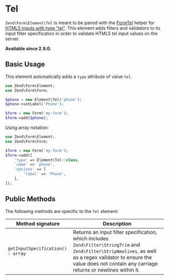 # Tel

`Zend\Form\Element\Tel` is meant to be paired with the
[FormTel](../helper/form-tel.md) helper for
[HTML5 inputs with type "tel"](http://www.whatwg.org/specs/web-apps/current-work/multipage/states-of-the-type-attribute.html#telephone-state-%28type=tel%29).
This element adds filters and validators to its input filter specification in
order to validate HTML5 tel input values on the server.

**Available since 2.9.0.**

## Basic Usage

This element automatically adds a `type` attribute of value `tel`.

```php
use Zend\Form\Element;
use Zend\Form\Form;

$phone = new Element\Tel('phone');
$phone->setLabel('Phone');

$form = new Form('my-form');
$form->add($phone);
```

Using array notation:

```php
use Zend\Form\Element;
use Zend\Form\Form;

$form = new Form('my-form');
$form->add([
	'type' => Element\Tel::class,
	'name' => 'phone',
	'options' => [
		'label' => 'Phone',
	],
]);
```

## Public Methods

The following methods are specific to the `Tel` element:

Method signature                  | Description
--------------------------------- | -----------
`getInputSpecification() : array` | Returns an input filter specification, which includes `Zend\Filter\StringTrim` and `Zend\Filter\StripNewlines`, as well as a regex validator to ensure the value does not contain any carriage returns or newlines within it.
